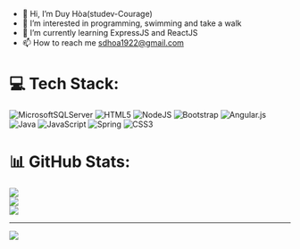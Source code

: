 - 👋 Hi, I’m Duy Hòa(studev-Courage)
- 👀 I’m interested in programming, swimming and take a walk
- 🌱 I’m currently learning ExpressJS and ReactJS
- 📫 How to reach me [sdhoa1922@gmail.com](sdhoa1922@gmail.com)


# 💻 Tech Stack:
![MicrosoftSQLServer](https://img.shields.io/badge/Microsoft%20SQL%20Sever-CC2927?style=for-the-badge&logo=microsoft%20sql%20server&logoColor=white) ![HTML5](https://img.shields.io/badge/html5-%23E34F26.svg?style=for-the-badge&logo=html5&logoColor=white) ![NodeJS](https://img.shields.io/badge/node.js-6DA55F?style=for-the-badge&logo=node.js&logoColor=white) ![Bootstrap](https://img.shields.io/badge/bootstrap-%23563D7C.svg?style=for-the-badge&logo=bootstrap&logoColor=white) ![Angular.js](https://img.shields.io/badge/angular.js-%23E23237.svg?style=for-the-badge&logo=angularjs&logoColor=white) ![Java](https://img.shields.io/badge/java-%23ED8B00.svg?style=for-the-badge&logo=java&logoColor=white) ![JavaScript](https://img.shields.io/badge/javascript-%23323330.svg?style=for-the-badge&logo=javascript&logoColor=%23F7DF1E) ![Spring](https://img.shields.io/badge/spring-%236DB33F.svg?style=for-the-badge&logo=spring&logoColor=white) ![CSS3](https://img.shields.io/badge/css3-%231572B6.svg?style=for-the-badge&logo=css3&logoColor=white)
# 📊 GitHub Stats:
![](https://github-readme-stats.vercel.app/api?username=studev1922&theme=react&hide_border=false&include_all_commits=false&count_private=false)<br/>
![](https://github-readme-streak-stats.herokuapp.com/?user=studev1922&theme=react&hide_border=false)<br/>
![](https://github-readme-stats.vercel.app/api/top-langs/?username=studev1922&theme=react&hide_border=false&include_all_commits=false&count_private=false&layout=compact)

---
[![](https://visitcount.itsvg.in/api?id=studev1922&icon=0&color=0)](https://visitcount.itsvg.in)

<!-- Proudly created with GPRM ( https://gprm.itsvg.in ) -->
